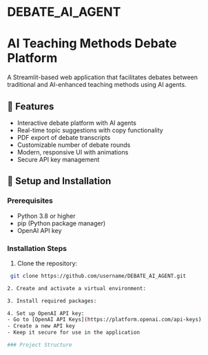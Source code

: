 # DEBATE_AI_AGENT
# AI Teaching Methods Debate Platform

A Streamlit-based web application that facilitates debates between traditional and AI-enhanced teaching methods using AI agents.

## 🌟 Features

- Interactive debate platform with AI agents
- Real-time topic suggestions with copy functionality
- PDF export of debate transcripts
- Customizable number of debate rounds
- Modern, responsive UI with animations
- Secure API key management

## 🚀 Setup and Installation

### Prerequisites

- Python 3.8 or higher
- pip (Python package manager)
- OpenAI API key

### Installation Steps

1. Clone the repository:
  ```bash
   git clone https://github.com/username/DEBATE_AI_AGENT.git

2. Create and activate a virtual environment:

3. Install required packages:

4. Set up OpenAI API key:
- Go to [OpenAI API Keys](https://platform.openai.com/api-keys)
- Create a new API key
- Keep it secure for use in the application

### Project Structure
